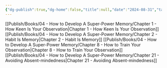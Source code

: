 ```yaml
---
{"dg-publish":true,"dg-home":false,"title":null,"date":"2024-08-31","tags":["#books","#memory","#How_to_Develop_A_Super_Power_Memory"],"Group":"Group1","dg-path":"Books/04 - How to Develop A Super-Power Memory/Nhóm 1 - Cơ bản về quan sát và thói quen ghi nhớ.md","permalink":"/books/04-how-to-develop-a-super-power-memory/nhom-1-co-ban-ve-quan-sat-va-thoi-quen-ghi-nho/","dgPassFrontmatter":true,"updated":"2025-01-30T14:26:33.952+07:00"}
---
```


[[Publish/Books/04 - How to Develop A Super-Power Memory/Chapter 1 - How Keen Is Your Observation\|Chapter 1 - How Keen Is Your Observation]]
[[Publish/Books/04 - How to Develop A Super-Power Memory/Chapter 2 - Habit Is Memory\|Chapter 2 - Habit Is Memory]]
[[Publish/Books/04 - How to Develop A Super-Power Memory/Chapter 8 - How to Train Your Observation\|Chapter 8 - How to Train Your Observation]]
[[Publish/Books/04 - How to Develop A Super-Power Memory/Chapter 21 - Avoiding Absent-mindedness\|Chapter 21 - Avoiding Absent-mindedness]]